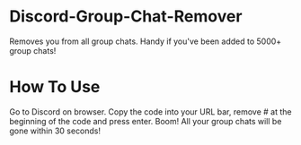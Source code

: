 # Discord-Group-Chat-Remover
Removes you from all group chats. Handy if you've been added to 5000+ group chats! 

# How To Use
Go to Discord on browser. Copy the code into your URL bar, remove # at the beginning of the code and press enter.
Boom! All your group chats will be gone within 30 seconds!
